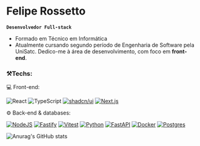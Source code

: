 # Felipe Rossetto

**`Desenvolvedor Full-stack`**

- Formado em Técnico em Informática
- Atualmente cursando segundo período de Engenharia de Software pela UniSatc. Dedico-me à área de desenvolvimento, com foco em **front-end**.

### ⚒️Techs:

💻  Front-end:

![React](https://img.shields.io/badge/react-%2320232a.svg?style=Plastic&logo=react&logoColor=%2361DAFB)
![TypeScript](https://img.shields.io/badge/typescript-%23007ACC.svg?style=Plastic&logo=typescript&logoColor=white)
[![shadcn/ui](https://img.shields.io/badge/shadcn%2Fui-000?logo=shadcnui&logoColor=fff)](#)
[![Next.js](https://img.shields.io/badge/Next.js-black?logo=next.js&logoColor=white)](#)


⚙️  Back-end & databases:

[![NodeJS](https://img.shields.io/badge/Node.js-6DA55F?logo=node.js&logoColor=white)](#)
[![Fastify](https://img.shields.io/badge/-Fastify-000000?style=flat&logo=fastify&logoColor=white)](#)
[![Vitest](https://img.shields.io/badge/Vitest-6E9F18?logo=vitest&logoColor=fff)](#)
[![Python](https://img.shields.io/badge/Python-3776AB?logo=python&logoColor=fff)](#)
[![FastAPI](https://img.shields.io/badge/FastAPI-009485.svg?logo=fastapi&logoColor=white)](#)
[![Docker](https://img.shields.io/badge/Docker-2496ED?logo=docker&logoColor=fff)](#)
[![Postgres](https://img.shields.io/badge/Postgres-%23316192.svg?logo=postgresql&logoColor=white)](#)

![Anurag's GitHub stats](https://github-readme-stats.vercel.app/api?username=felipp2t&show_icons=true&theme=rose_pine)
